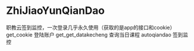 # ZhiJiaoYunQianDao
职教云签到监控，一次登录几乎永久使用（获取的是app的接口和cookie）get_cookie
登陆账户
get_get_datakecheng
查询当日课程
autoqiandao
签到监控
